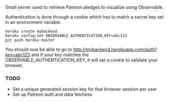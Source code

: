 Small server used to retrieve Patreon pledges to visualize using Observable.

Authentication is done through a cookie which has to match a secret key set in an environment variable.


```
heroku create mybackend
heroku config:set OBSERVABLE_AUTHENTICATION_KEY=abc123
git push heroku master
```

You should now be able to go to http://mybackend.herokuapp.com/auth?key=abc123 and if your key matches the OBSERVABLE_AUTHENTICATION_KEY, it will set a cookie to validate your browser.


### TODO

- Set a unique generated session key for that browser session per user
- Set up Patreon auth and data fetchess